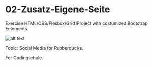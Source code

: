 ﻿# 02-Zusatz-Eigene-Seite
Exercise HTML/CSS/Flexbox/Grid Project with costumized Bootstrap Eelements.

![alt text]([http://url/to/img.png](https://raw.githubusercontent.com/tom-mate-o/tom-mate-o.github.io/main/images/imgs_duckstagram/Screenshot_Website_big.png)https://raw.githubusercontent.com/tom-mate-o/tom-mate-o.github.io/main/images/imgs_duckstagram/Screenshot_Website_big.png)

Topic:
Social Media for Rubberducks. 

For Codingschule 
